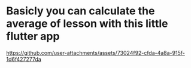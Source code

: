 # Basicly you can calculate the average of lesson  with this little flutter app 



https://github.com/user-attachments/assets/73024f92-cfda-4a8a-915f-1d6f427277da

